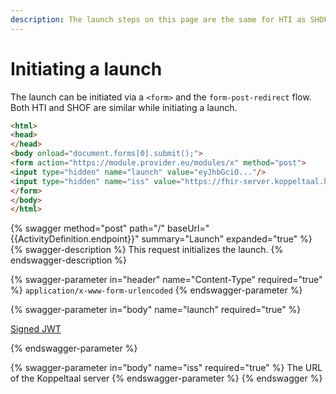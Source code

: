 ```yaml
---
description: The launch steps on this page are the same for HTI as SHOF
---
```


# Initiating a launch

The launch can be initiated via a `<form>` and the `form-post-redirect` flow. Both HTI and SHOF are similar while initiating a launch.

```html
<html>
<head>
</head>
<body onload="document.forms[0].submit();">
<form action="https://module.provider.eu/modules/x" method="post">
<input type="hidden" name="launch" value="eyJhbGciO..."/>
<input type="hidden" name="iss" value="https://fhir-server.koppeltaal.headease.nl/fhir/DEFAULT"/>
</form>
</body>
</html>
```

{% swagger method="post" path="/" baseUrl="{{ActivityDefinition.endpoint}}" summary="Launch" expanded="true" %}
{% swagger-description %}
This request initializes the launch. 
{% endswagger-description %}

{% swagger-parameter in="header" name="Content-Type" required="true" %}
`application/x-www-form-urlencoded`
{% endswagger-parameter %}

{% swagger-parameter in="body" name="launch" required="true" %}


[Signed JWT](./)


{% endswagger-parameter %}

{% swagger-parameter in="body" name="iss" required="true" %}
The URL of the Koppeltaal server
{% endswagger-parameter %}
{% endswagger %}

